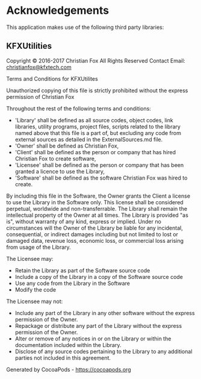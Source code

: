 # Acknowledgements
This application makes use of the following third party libraries:

## KFXUtilities

Copyright © 2016-2017 Christian Fox
All Rights Reserved
Contact Email: christianfox@kfxtech.com

Terms and Conditions for KFXUtilites

Unauthorized copying of this file is strictly prohibited without the express permission of Christian Fox

Throughout the rest of the following terms and conditions:
- 'Library' shall be defined as all source codes, object codes, link libraries, utility programs, project files, scripts related to the library named above that this file is a part of, but excluding any code from external sources as detailed in the ExternalSources.md file.
- 'Owner' shall be defined as Christian Fox,
- 'Client' shall be defined as the person or company that has hired Christian Fox to create software,
- 'Licensee' shall be defined as the person or company that has been granted a licence to use the Library,
- 'Software' shall be defined as the software Christian Fox was hired to create.

By including this file in the Software, the Owner grants the Client a license to use the Library in the Software only. This license shall be considered perpetual, worldwide and non-transferrable.
The Library shall remain the intellectual property of the Owner at all times.
The Library is provided "as is", without warranty of any kind, express or implied. Under no circumstances will the Owner of the Library be liable for any incidental, consequential, or indirect damages including but not limited to lost or damaged data, revenue loss, economic loss, or commercial loss arising from usage of the Library.

The Licensee may:
- Retain the Library as part of the Software source code
- Include a copy of the Library in a copy of the Software source code
- Use any code from the Library in the Software
- Modify the code

The Licensee may not:
- Include any part of the Library in any other software without the express permission of the Owner.
- Repackage or distribute any part of the Library without the express permission of the Owner.
- Alter or remove of any notices in or on the Library or within the documentation included within the Library.
- Disclose of any source codes pertaining to the Library to any additional parties not included in this agreement.


Generated by CocoaPods - https://cocoapods.org
